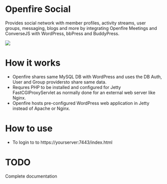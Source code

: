 # Openfire Social
Provides social network with member profiles, activity streams, user groups, messaging, blogs and more by integrating Openfire Meetings and ConverseJS with  WordPress, bbPress and BuddyPress.

<img src="https://igniterealtime.github.io/Openfire-Social/openfire-social.png" />

# How it works
- Openfire shares same MySQL DB with WordPress and uses the DB Auth, User and Group providersto share same data.
- Requres PHP to be installed and configured for Jetty FastCGIProxyServlet as normally done for an external web server like Nginx.
- Openfire hosts pre-configured WordPress web application in Jetty instead of Apache or Nginx.

# How to use
- To login to to https://yourserver:7443/index.html

# TODO
Complete documentation
